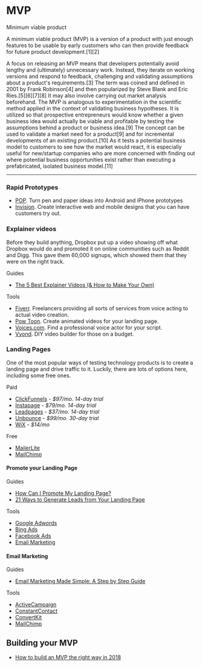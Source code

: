 # MVP
Minimum viable product
 
A minimum viable product (MVP) is a version of a product with just enough features to be usable by early customers who can then provide feedback for future product development.[1][2]

A focus on releasing an MVP means that developers potentially avoid lengthy and (ultimately) unnecessary work. Instead, they iterate on working versions and respond to feedback, challenging and validating assumptions about a product's requirements.[3] The term was coined and defined in 2001 by Frank Robinson[4] and then popularized by Steve Blank and Eric Ries.[5][6][7][8] It may also involve carrying out market analysis beforehand. The MVP is analogous to experimentation in the scientific method applied in the context of validating business hypotheses. It is utilized so that prospective entrepreneurs would know whether a given business idea would actually be viable and profitable by testing the assumptions behind a product or business idea.[9] The concept can be used to validate a market need for a product[9] and for incremental developments of an existing product.[10] As it tests a potential business model to customers to see how the market would react, it is especially useful for new/startup companies who are more concerned with finding out where potential business opportunities exist rather than executing a prefabricated, isolated business model.[11]


---------------------------------------

### [](#rapid-prototypes)Rapid Prototypes

*   [POP](https://marvelapp.com/pop/). Turn pen and paper ideas into Android and iPhone prototypes
*   [Invision](https://www.invisionapp.com/). Create interactive web and mobile designs that you can have customers try out.

### [](#explainer-videos)Explainer videos

Before they build anything, Dropbox put up a video showing off what Dropbox would do and promoted it on online communities such as Reddit and Digg. This gave them 60,000 signups, which showed them that they were on the right track.

Guides

*   [The 5 Best Explainer Videos (& How to Make Your Own)](https://www.wordstream.com/blog/ws/2014/03/13/explainer-videos)

Tools

*   [Fiverr](http://fiverr.com). Freelancers providing all sorts of services from voice acting to actual video creation.
*   [Pow Toon](https://www.powtoon.com). Create animated videos for your landing page.
*   [Voices.com](http://voices.com). Find a professional voice actor for your script.
*   [Vyond](https://www.vyond.com/plans/business/). DIY video builder for those on a budget.

### [](#landing-pages)Landing Pages

One of the most popular ways of testing technology products is to create a landing page and drive traffic to it. Luckily, there are lots of options here, including some free ones.

Paid

*   [ClickFunnels](https://www.clickfunnels.com/) - _$97/mo. 14-day trial_
*   [Instapage](https://instapage.com) - _$79/mo. 14-day trial_
*   [Leadpages](https://www.leadpages.net/) - _$37/mo. 14-day trial_
*   [Unbounce](https://unbounce.com/) - _$99/mo. 30-day trial_
*   [WiX](https://www.wix.com/website/templates/html/landing-pages) - _$14/mo_

Free

*   [MailerLite](https://www.mailerlite.com/features/landing-pages)
*   [MailChimp](https://mailchimp.com/features/landing-pages)

#### [](#promote-your-landing-page)Promote your Landing Page

Guides

*   [How Can I Promote My Landing Page?](https://instapage.com/how-to-create-a-landing-page-chapter-6)
*   [21 Ways to Generate Leads from Your Landing Page](http://www.thestarta.com/articles/managing/21-ways-to-promote-your-landing-page-without-spending-a-dime/)

Tools

*   [Google Adwords](https://adwords.google.com/)
*   [Bing Ads](https://secure.bingads.microsoft.com/)
*   [Facebook Ads](https://www.facebook.com/business/)
*   [Email Marketing](#email-marketing)

#### [](#email-marketing)Email Marketing

Guides

*   [Email Marketing Made Simple: A Step by Step Guide](https://optinmonster.com/beginners-guide-to-email-marketing/)

Tools

*   [ActiveCampaign](https://www.activecampaign.com/)
*   [ConstantContact](https://www.constantcontact.com/index.jsp)
*   [ConvertKit](https://convertkit.com/)
*   [MailChimp](https://mailchimp.com/)

[](#building-your-mvp)Building your MVP
---------------------------------------

*   [How to build an MVP the right way in 2018](https://medium.com/swlh/how-to-build-an-mvp-in-the-right-way-in-2018-f538df0f2bba)